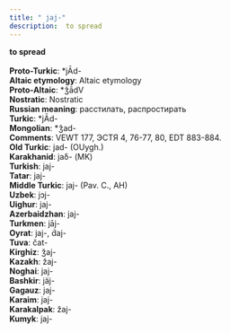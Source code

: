 ```yaml
---
title: " jaj-"
description:  to spread
---
```

<p data-pagefind-weight="0.5">
<strong> to spread</strong><br><br>
<strong>Proto-Turkic</strong>:  *jĀd-<br>
<strong>Altaic etymology</strong>:  Altaic etymology<br>
<strong> Proto-Altaic</strong>:  *ǯādV<br>
<strong>Nostratic</strong>:  Nostratic<br>
<strong>Russian meaning</strong>:  расстилать, распростирать<br>
<strong>Turkic</strong>:  *jĀd-<br>
<strong>Mongolian</strong>:  *ǯad-<br>
<strong>Comments</strong>:  VEWT 177, ЭСТЯ 4, 76-77, 80, EDT 883-884.<br>
<strong>Old Turkic</strong>:  jad- (OUygh.)<br>
<strong>Karakhanid</strong>:  jaδ- (MK)<br>
<strong>Turkish</strong>:  jaj-<br>
<strong>Tatar</strong>:  jaj-<br>
<strong>Middle Turkic</strong>:  jaj- (Pav. C., AH)<br>
<strong>Uzbek</strong>:  jɔj-<br>
<strong>Uighur</strong>:  jaj-<br>
<strong>Azerbaidzhan</strong>:  jaj-<br>
<strong>Turkmen</strong>:  jāj-<br>
<strong>Oyrat</strong>:  jaj-, d́aj-<br>
<strong>Tuva</strong>:  čat-<br>
<strong>Kirghiz</strong>:  ǯaj-<br>
<strong>Kazakh</strong>:  žaj-<br>
<strong>Noghai</strong>:  jaj-<br>
<strong>Bashkir</strong>:  jäj-<br>
<strong>Gagauz</strong>:  jaj-<br>
<strong>Karaim</strong>:  jaj-<br>
<strong>Karakalpak</strong>:  žaj-<br>
<strong>Kumyk</strong>:  jaj-<br>

</p>
